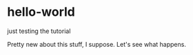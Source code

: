 # hello-world
just testing the tutorial

Pretty new about this stuff, I suppose. Let's see what happens.

